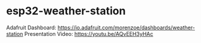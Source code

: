 # esp32-weather-station
Adafruit Dashboard: https://io.adafruit.com/morenzoe/dashboards/weather-station
Presentation Video: https://youtu.be/AQvEEH3yHAc
